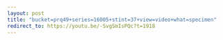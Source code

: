 ```yaml
---
layout: post
title: "bucket=prq49+series=16005+stint=37+view=video+what=specimen"
redirect_to: https://youtu.be/-SvgSmIsPQc?t=1918
---
```

